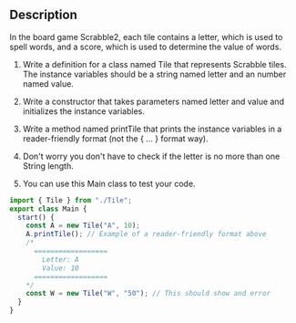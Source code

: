 ## Description

In the board game Scrabble2, each tile contains a letter, which is used to spell words, and a score, which is used to determine the value of words.

1. Write a definition for a class named Tile that represents Scrabble tiles. The instance variables should be a string named letter and an number named value.

2. Write a constructor that takes parameters named letter and value and initializes the instance variables.

3. Write a method named printTile that prints the instance variables in a reader-friendly format (not the { ... } format way).

4. Don't worry you don't have to check if the letter is no more than one String length.

5. You can use this Main class to test your code.

```typescript
import { Tile } from "./Tile";
export class Main {
  start() {
    const A = new Tile("A", 10);
    A.printTile(); // Example of a reader-friendly format above
    /*
      ==================
        Letter: A
        Value: 10
      ==================
    */
    const W = new Tile("W", "50"); // This should show and error
  }
}
```
